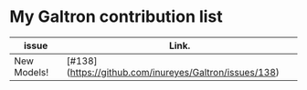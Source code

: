 ﻿My Galtron contribution list
=============================

| issue                | Link.  |
|----------------------|--------|
| New Models! |[#138] (https://github.com/inureyes/Galtron/issues/138) |